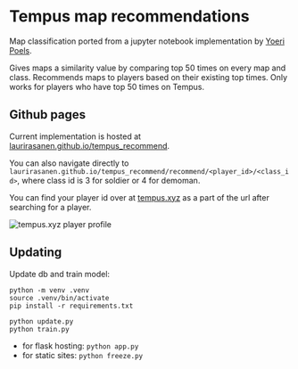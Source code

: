 # Tempus map recommendations

Map classification ported from a jupyter notebook implementation by [Yoeri Poels](https://github.com/yoeripoels).

Gives maps a similarity value by comparing top 50 times on every map and class. Recommends maps to players based on their existing top times. Only works for players who have top 50 times on Tempus.

## Github pages

Current implementation is hosted at [laurirasanen.github.io/tempus_recommend](https://rasanen.dev/tempus_recommend).

You can also navigate directly to `laurirasanen.github.io/tempus_recommend/recommend/<player_id>/<class_id>`, where class id is 3 for soldier or 4 for demoman.

You can find your player id over at [tempus.xyz](https://tempus.xyz) as a part of the url after searching for a player.

![tempus.xyz player profile](readme/tempus-xyz.png)

## Updating

Update db and train model:

```
python -m venv .venv
source .venv/bin/activate
pip install -r requirements.txt

python update.py
python train.py
```

- for flask hosting: `python app.py`
- for static sites: `python freeze.py`
